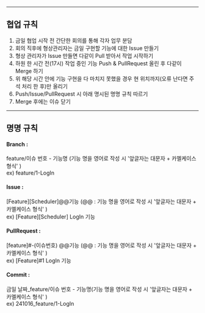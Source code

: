 --------------------------------------
## 협업 규칙

1. 금일 협업 시작 전 간단한 회의를 통해 각자 업무 분담
2. 회의 직후에 형상관리자는 금일 구현할 기능에 대한 Issue 만들기
3. 형상 관리자가 Issue 만들면 다같이 Pull 받아서 작업 시작하기
4. 하원 한 시간 전(17시) 작업 중인 기능 Push & PullRequest 올린 후 다같이 Merge 하기
5. 위 해당 시간 안에 기능 구현을 다 마치지 못했을 경우 현 위치까지(오류 난다면 주석 처리 한 후)만 올리기
6. Push/Issue/PullRequest 시 아래 명시된 명명 규칙 따르기
7. Merge 후에는 이슈 닫기

--------------------------------------
## 명명 규칙

#### Branch : <br>
feature/이슈 번호 - 기능명 (기능 명을 영어로 작성 시 '앞글자는 대문자 + 카멜케이스 형식' ) <br>
ex) feature/1-LogIn

#### Issue : <br>
[Feature][Scheduler]@@기능 (@@ : 기능 명을 영어로 작성 시 '앞글자는 대문자 + 카멜케이스 형식' )<br>
ex) [Feature][Scheduler] LogIn 기능

#### PullRequest : <br>
[feature]#-(이슈번호) @@기능 (@@ : 기능 명을 영어로 작성 시 '앞글자는 대문자 + 카멜케이스 형식' )<br>
ex) [Feature]#1 LogIn 기능

#### Commit : <br>
금일 날짜_feature/이슈 번호 - 기능명(기능 명을 영어로 작성 시 '앞글자는 대문자 + 카멜케이스 형식' ) <br>
ex) 241016_feature/1-LogIn


